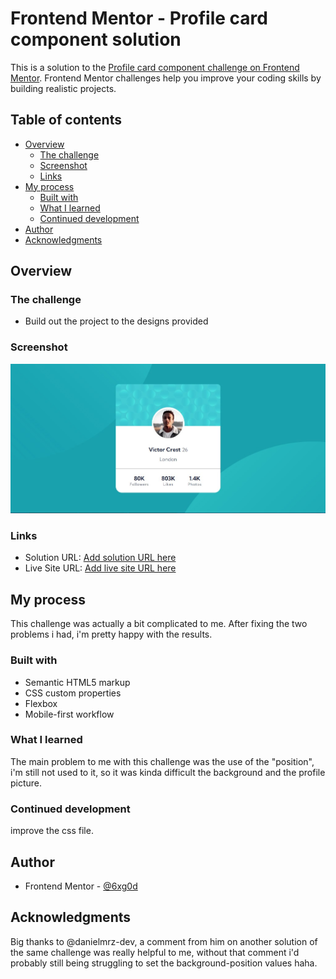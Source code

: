# Frontend Mentor - Profile card component solution

This is a solution to the [Profile card component challenge on Frontend Mentor](https://www.frontendmentor.io/challenges/profile-card-component-cfArpWshJ). Frontend Mentor challenges help you improve your coding skills by building realistic projects. 

## Table of contents

- [Overview](#overview)
  - [The challenge](#the-challenge)
  - [Screenshot](#screenshot)
  - [Links](#links)
- [My process](#my-process)
  - [Built with](#built-with)
  - [What I learned](#what-i-learned)
  - [Continued development](#continued-development)
- [Author](#author)
- [Acknowledgments](#acknowledgments)

## Overview

### The challenge

- Build out the project to the designs provided

### Screenshot

![](./Screenshot-desktop.jpg)

### Links

- Solution URL: [Add solution URL here](https://your-solution-url.com)
- Live Site URL: [Add live site URL here](https://your-live-site-url.com)

## My process

This challenge was actually a bit complicated to me. After fixing the two problems i had, i'm pretty happy with the results.

### Built with

- Semantic HTML5 markup
- CSS custom properties
- Flexbox
- Mobile-first workflow

### What I learned

The main problem to me with this challenge was the use of the "position", i'm still not used to it, so it was kinda difficult the background and the profile picture.

### Continued development

improve the css file.

## Author

- Frontend Mentor - [@6xg0d](https://www.frontendmentor.io/profile/6xg0d)

## Acknowledgments

Big thanks to @danielmrz-dev, a comment from him on another solution of the same challenge was really helpful to me, without that comment i'd probably still being struggling to set the background-position values haha.
